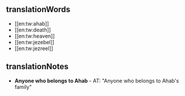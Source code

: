 ## translationWords

* [[en:tw:ahab]]
* [[en:tw:death]]
* [[en:tw:heaven]]
* [[en:tw:jezebel]]
* [[en:tw:jezreel]]

## translationNotes

* **Anyone who belongs to Ahab** - AT: "Anyone who belongs to Ahab's family"
